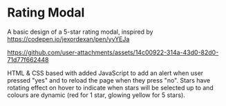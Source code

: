 # Rating Modal
A basic design of a 5-star rating modal, inspired by https://codepen.io/jexordexan/pen/yyYEJa



https://github.com/user-attachments/assets/14c00922-314a-43d0-82d0-71d77f662448


HTML & CSS based with added JavaScript to add an alert when user pressed "yes" and to reload the page when they press "no".
Stars have rotating effect on hover to indicate when stars will be selected up to and colours are dynamic (red for 1 star, glowing yellow for 5 stars).
